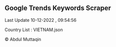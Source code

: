 

## Google Trends Keywords Scraper 
 
Last Update 10-12-2022 , 09:54:56

Country List :
VIETNAM.json



© Abdul Muttaqin 
